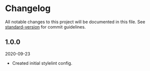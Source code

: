 # Changelog

All notable changes to this project will be documented in this file. See [standard-version](https://github.com/conventional-changelog/standard-version) for commit guidelines.

## 1.0.0
2020-09-23

- Created initial stylelint config.
